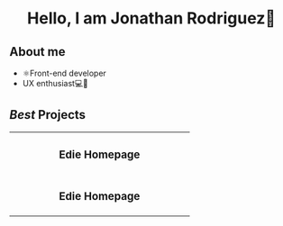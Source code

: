 <div align="center">
  <h1 align="center">Hello, I am Jonathan Rodriguez👋</h1>
</div>

## About me

- ⚛️Front-end developer
- UX enthusiast💻🎨

## *Best* Projects

<table>
  <tr>
    <td width="50%">
      <h3 align="center">Edie Homepage</h3>
    </td>
  </tr>
  <tr>
    <td width="50%">
      <h3 align="center">Edie Homepage</h3>
    </td>
  </tr>
</table>
